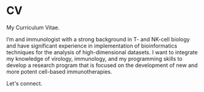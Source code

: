# CV

My Curriculum Vitae.

I’m and immunologist with a strong background in T- and NK-cell biology and have significant experience in implementation of bioinformatics techniques for the analysis of high-dimensional datasets. I want to integrate my knowledge of virology, immunology, and my programming skills to develop a research program that is focused on the development of new and more potent cell-based immunotherapies.

Let's connect.
